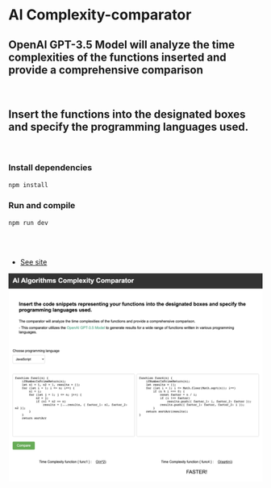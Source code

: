 # AI Complexity-comparator

## OpenAI GPT-3.5 Model will analyze the time complexities of the functions inserted and provide a comprehensive comparison

<br />

## Insert the functions into the designated boxes and specify the programming languages used.

<br />

### Install dependencies

```
npm install
```

### Run and compile

```
npm run dev
```

<br />
<br />

-  [See site](https://complexity-comparator.web.app/)

<img src="./src/assets/images/image.png" alt='complexity-comparator'/>
